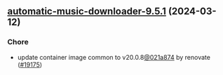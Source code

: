 

## [automatic-music-downloader-9.5.1](https://github.com/truecharts/charts/compare/automatic-music-downloader-9.5.0...automatic-music-downloader-9.5.1) (2024-03-12)

### Chore



- update container image common to v20.0.8[@021a874](https://github.com/021a874) by renovate ([#19175](https://github.com/truecharts/charts/issues/19175))